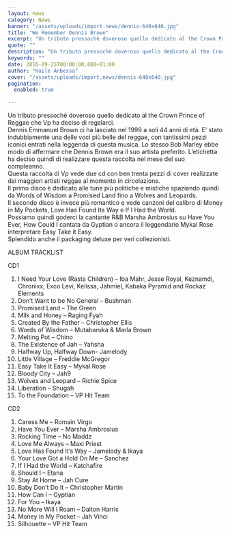 ```yaml
---
layout: news
category: News
banner: "/assets/uploads/import.news/dennis-640x640.jpg"
title: "We Remember Dennis Brown"
excerpt: "Un tributo pressochè doveroso quello dedicato al the Crown Prince of Reggae che Vp ha deciso di regalarci. Dennis Emmanuel Brown ci ha lasciato nel 1999 a soli 44 anni di età. E’ stato indubbiamente una delle voci più belle del reggae, con tantissimi pezzi iconici entrati nella leggenda di questa musica. Lo stesso Bob [&hellip"
quote: ""
description: "Un tributo pressochè doveroso quello dedicato al the Crown Prince of Reggae che Vp ha deciso di regalarci. Dennis Emmanuel Brown ci ha lasciato nel 1999 a soli 44 anni di età. E’ stato indubbiamente una delle voci più belle del reggae, con tantissimi pezzi iconici entrati nella leggenda di questa musica. Lo stesso Bob [&hellip"
keywords: ""
date: 2016-09-25T00:00:00.000+01:00
author: "Haile Anbessa"
cover: "/assets/uploads/import.news/dennis-640x640.jpg"
pagination:
  enabled: true

---
```


Un tributo pressochè doveroso quello dedicato al the Crown Prince of Reggae che Vp ha deciso di regalarci.  
Dennis Emmanuel Brown ci ha lasciato nel 1999 a soli 44 anni di età. E’ stato indubbiamente una delle voci più belle del reggae, con tantissimi pezzi iconici entrati nella leggenda di questa musica. Lo stesso Bob Marley ebbe modo di affermare che Dennis Brown era il suo artista preferito. L’etichetta ha deciso quindi di realizzare questa raccolta nel mese del suo compleanno.  
Questa raccolta di Vp vede due cd con ben trenta pezzi di cover realizzate dai maggiori artisti reggae al momento in circolazione.  
Il primo disco è dedicato alle tune più politiche e mistiche spaziando quindi da Words of Wisdom a Promised Land fino a Wolves and Leopards.  
Il secondo disco è invece più romantico e vede canzoni del calibro di Money in My Pockets, Love Has Found Its Way e If I Had the World.  
Possiamo quindi goderci la cantante R&B Marsha Ambrosius su Have You Ever, How Could I cantata da Gyptian o ancora il leggendario Mykal Rose interpretare Easy Take it Easy.  
Splendido anche il packaging deluxe per veri collezionisti.

ALBUM TRACKLIST

CD1

1. I Need Your Love (Rasta Children) – Iba Mahr, Jesse Royal, Keznamdi, Chronixx, Exco Levi, Kelissa, Jahmiel, Kabaka Pyramid and Rockaz Elements
2. Don’t Want to be No General – Bushman
3. Promised Land – The Green
4. Milk and Honey – Raging Fyah
5. Created By the Father – Christopher Ellis
6. Words of Wisdom – Mutabaruka & Marla Brown
7. Melting Pot – Chino
8. The Existence of Jah – Yahsha
9. Halfway Up, Halfway Down- Jamelody
10. Little Village – Freddie McGregor
11. Easy Take It Easy – Mykal Rose
12. Bloody City – Jah9
13. Wolves and Leopard – Richie Spice
14. Liberation – Shugah
15. To the Foundation – VP Hit Team

CD2

1. Caress Me – Romain Virgo
2. Have You Ever – Marsha Ambrosius
3. Rocking Time – No Maddz
4. Love Me Always – Maxi Priest
5. Love Has Found It’s Way – Jamelody & Ikaya
6. Your Love Got a Hold On Me – Sanchez
7. If I Had the World – Katchafire
8. Should I – Etana
9. Stay At Home – Jah Cure
10. Baby Don’t Do It – Christopher Martin
11. How Can I – Gyptian
12. For You – Ikaya
13. No More Will I Roam – Dalton Harris
14. Money in My Pocket – Jah Vinci
15. Silhouette – VP Hit Team